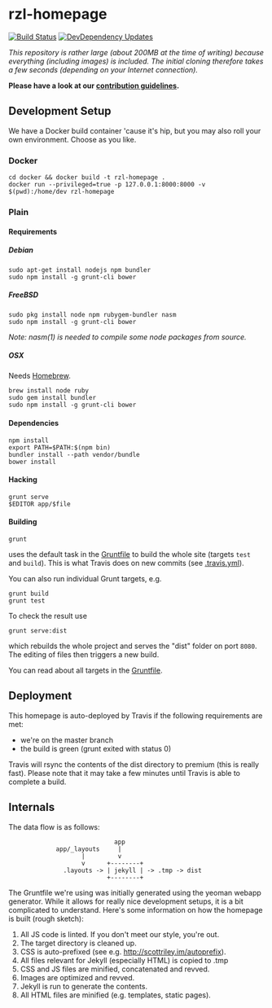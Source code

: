 # rzl-homepage
[![Build Status](https://travis-ci.org/raumzeitlabor/rzl-homepage.svg?branch=master)](https://travis-ci.org/raumzeitlabor/rzl-homepage)
[![DevDependency Updates](https://david-dm.org/raumzeitlabor/rzl-homepage/dev-status.svg)](https://david-dm.org/raumzeitlabor/rzl-homepage#info=devDependencies&view=table)

*This repository is rather large (about 200MB at the time of writing) because
everything (including images) is included. The initial cloning therefore takes
a few seconds (depending on your Internet connection).*

**Please have a look at our [contribution guidelines](CONTRIBUTING.md).**

## Development Setup

We have a Docker build container 'cause it's hip, but you may also roll your
own environment. Choose as you like.

### Docker

    cd docker && docker build -t rzl-homepage .
    docker run --privileged=true -p 127.0.0.1:8000:8000 -v $(pwd):/home/dev rzl-homepage

### Plain

#### Requirements

##### Debian

    sudo apt-get install nodejs npm bundler
    sudo npm install -g grunt-cli bower

##### FreeBSD

    sudo pkg install node npm rubygem-bundler nasm
    sudo npm install -g grunt-cli bower

*Note: nasm(1) is needed to compile some node packages from source.*

##### OSX

Needs [Homebrew](http://brew.sh/).

    brew install node ruby
    sudo gem install bundler
    sudo npm install -g grunt-cli bower

#### Dependencies

    npm install
    export PATH=$PATH:$(npm bin)
    bundler install --path vendor/bundle
    bower install

#### Hacking

    grunt serve
    $EDITOR app/$file

#### Building

    grunt

uses the default task in the [Gruntfile](Gruntfile.js) to build the whole site
(targets `test` and `build`). This is what Travis does on new commits (see
[.travis.yml](.travis.yml)).

You can also run individual Grunt targets, e.g.

    grunt build
    grunt test

To check the result use

    grunt serve:dist

which rebuilds the whole project and serves the "dist" folder on port `8080`.
The editing of files then triggers a new build.

You can read about all targets in the [Gruntfile](Gruntfile.js).

## Deployment

This homepage is auto-deployed by Travis if the following requirements are met:

* we're on the master branch
* the build is green (grunt exited with status 0)

Travis will rsync the contents of the dist directory to premium (this is really
fast). Please note that it may take a few minutes until Travis is able to
complete a build.

## Internals

The data flow is as follows:

                                 app
                 app/_layouts     |
                        |         v
                        v      +--------+
                   .layouts -> | jekyll | -> .tmp -> dist
                               +--------+
The Gruntfile we're using was initially generated using the yeoman webapp
generator. While it allows for really nice development setups, it is a bit
complicated to understand. Here's some information on how the homepage is
built (rough sketch):

1. All JS code is linted. If you don't meet our style, you're out.
2. The target directory is cleaned up.
3. CSS is auto-prefixed (see e.g. http://scottriley.im/autoprefix).
4. All files relevant for Jekyll (especially HTML) is copied to .tmp
5. CSS and JS files are minified, concatenated and revved.
6. Images are optimized and revved.
7. Jekyll is run to generate the contents.
8. All HTML files are minified (e.g. templates, static pages).
